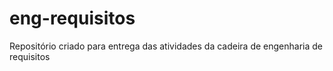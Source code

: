 # eng-requisitos
Repositório criado para entrega das atividades da cadeira de engenharia de requisitos
